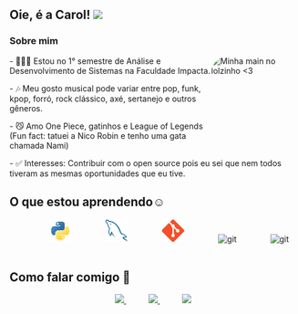 
## Oie, é a Carol! <img src="https://raw.githubusercontent.com/iampavangandhi/iampavangandhi/master/gifs/Hi.gif" width="30px"></h2>

### Sobre mim
<div style="display: inline_block"  >
<img align="right" width="150" height="150" style="border-radius:30px;" src="https://ddragon.leagueoflegends.com/cdn/11.21.1/img/profileicon/4359.png" alt="Minha main no lolzinho <3">
<p> - 👩🏾‍🎓 Estou no 1° semestre de Análise e Desenvolvimento de Sistemas na Faculdade Impacta. </p>
<p> - 🎶 Meu gosto musical pode variar entre pop, funk, kpop, forró, rock clássico, axé, sertanejo e outros gêneros. </p>
<p> - 😼 Amo One Piece, gatinhos e League of Legends (Fun fact: tatuei a Nico Robin e tenho uma gata chamada Nami) </p>
<p> - ✅ Interesses: Contribuir com o open source pois eu sei que nem todos tiveram as mesmas oportunidades que eu tive. </p>
  
</div>

## O que estou aprendendo:relaxed:
<div align="center">
    &nbsp;&nbsp;&nbsp;&nbsp;&nbsp;&nbsp;&nbsp;&nbsp;&nbsp;&nbsp;&nbsp;&nbsp;&nbsp;
    <img height="40" src="https://raw.githubusercontent.com/devicons/devicon/master/icons/python/python-original.svg" alt="python">
    &nbsp;&nbsp;&nbsp;&nbsp;&nbsp;&nbsp;&nbsp;&nbsp;&nbsp;&nbsp;&nbsp;&nbsp;&nbsp;
    <img height="40" src="https://raw.githubusercontent.com/devicons/devicon/master/icons/mysql/mysql-original.svg"
    alt="mysql">
    &nbsp;&nbsp;&nbsp;&nbsp;&nbsp;&nbsp;&nbsp;&nbsp;&nbsp;&nbsp;&nbsp;&nbsp;&nbsp;
    <img height="40" src="https://raw.githubusercontent.com/devicons/devicon/master/icons/git/git-original.svg"
    alt="git">
    &nbsp;&nbsp;&nbsp;&nbsp;&nbsp;&nbsp;&nbsp;&nbsp;&nbsp;&nbsp;&nbsp;&nbsp;&nbsp;
    <img height="40" src="https://upload.wikimedia.org/wikipedia/commons/thumb/3/34/Microsoft_Office_Excel_%282019%E2%80%93present%29.svg/826px-Microsoft_Office_Excel_%282019%E2%80%93present%29.svg.png"
    alt="git">
    &nbsp;&nbsp;&nbsp;&nbsp;&nbsp;&nbsp;&nbsp;&nbsp;&nbsp;&nbsp;&nbsp;&nbsp;&nbsp;
    <img height="40" src="https://trainosys.com/wp-content/uploads/2020/07/social-default-image.png"
    alt="git">
    &nbsp;&nbsp;&nbsp;&nbsp;&nbsp;&nbsp;&nbsp;&nbsp;&nbsp;&nbsp;&nbsp;&nbsp;&nbsp;

</div>

## Como falar comigo :iphone:

<p align="center">
    <a href="https://github.com/carol-tsuuki">
        <img  src="https://img.shields.io/badge/github-%23100000.svg?&style=for-the-badge&logo=github&logoColor=white&link=mailto:https://github.com/carol-tsuuki">
    </a>
    &nbsp;&nbsp;&nbsp;&nbsp;&nbsp;&nbsp;&nbsp;&nbsp;&nbsp;
    <a href="mailto:carolmagalhaes.lima@gmail.com">
        <img src="https://img.shields.io/badge/gmail-D14836?&style=for-the-badge&logo=gmail&logoColor=white&link=mailto:carolmagalhaes.lima@gmail.com">
    </a>
    &nbsp;&nbsp;&nbsp;&nbsp;&nbsp;&nbsp;&nbsp;&nbsp;&nbsp;
    <a href="https://www.linkedin.com/in/carolmagalhaeslima">
        <img src="https://img.shields.io/badge/linkedin-%230077B5.svg?&style=for-the-badge&logo=linkedin&logoColor=white&link=mailto:https://www.linkedin.com/in/carolmagalhaeslima/">
    </a>
</p>

<p align="center"> 
